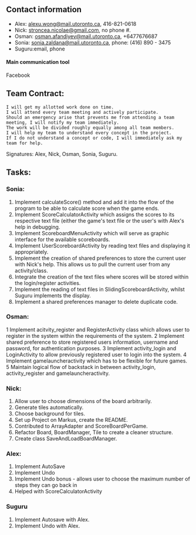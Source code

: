 ## Contact information
* Alex: alexu.wong@mail.utoronto.ca, 416-821-0618
* Nick: stroncea.nicolae@gmail.com, no phone #.
* Osman: osman.afandiyev@mail.utoronto.ca, +6477676687
* Sonia: sonia.zaldana@mail.utoronto.ca, phone: (416) 890 - 3475
* Suguru:email, phone

#### Main communication tool
Facebook

## Team Contract:

    I will get my allotted work done on time.
    I will attend every team meeting and actively participate.
    Should an emergency arise that prevents me from attending a team meeting, I will notify my team immediately.
    The work will be divided roughly equally among all team members.
    I will help my team to understand every concept in the project.
    If I do not understand a concept or code, I will immediately ask my team for help.

Signatures: Alex, Nick, Osman, Sonia, Suguru.

## Tasks:

### Sonia:
1. Implement calculateScore() method and add it into the flow of the program to be able to calculate
score when the game ends.
2. Implement ScoreCalculatorActivity which assigns the scores to its respective text file (either the
game's text file or the user's with Alex's help in debugging.
3. Implement ScoreboardMenuActivity which will serve as graphic interface for the available scoreboards.
4. Implement UserScoreboardActivity by reading text files and displaying it appropriately.
5. Implement the creation of shared preferences to store the current user with Nick's help. This allows us to pull the
current user from any activity/class.
6. Integrate the creation of the text files where scores will be stored within the login/register activities.
7. Implement the reading of text files in SlidingScoreboardActivity, whilst Suguru implements the display.
8. Implement a shared preferences manager to delete duplicate code.



### Osman:
1 Implement acitvity_register and RegisterActivity class which allows user to register in the system within
the requirements of the system.
2 Implement shared preference to store registered users information, username and password, for
authentication purposes.
3 Implement activity_login and LoginActivity to allow previously registered user to login into the system.
4 Implement gamelauncheractivity which has to be flexible for future games.
5 Maintain logical flow of backstack in between activity_login, activity_register and gamelauncheractivity.

### Nick:
1. Allow user to choose dimensions of the board arbitrarily.
2. Generate tiles automatically.
3. Choose background for tiles.
4. Set up Project on Markus, create the README.
5. Contributed to ArrayAdapter and ScoreBoardPerGame.
6. Refactor Board, BoardManager, Tile to create a cleaner structure.
7. Create class SaveAndLoadBoardManager.


### Alex:
1. Implement AutoSave
2. Implement Undo
3. Implement Undo bonus - allows user to choose the maximum number of steps they can go back in
4. Helped with ScoreCalculatorActivity

### Suguru
1. Implement Autosave with Alex.
2. Implement Undo with Alex.


